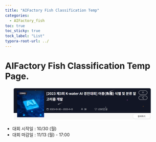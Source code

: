 ```yaml
---
title: "AIFactory Fish Classification Temp"
categories:
  - AIFactory_fish
toc: true
toc_sticky: true
tock_label: "List"
typora-root-url: ../
---
```


# AIFactory Fish Classification Temp Page.
 <div style="text-align: center;">
  <img style="max-height:90%; max-width:90%;"
  src="/../assets/images/2023-10-22-AIFactory_fish_00_temp/1.png">
 </div>


- 대회 시작일 : 10/30 (월)
- 대회 마감일 : 11/13 (월) - 17:00

